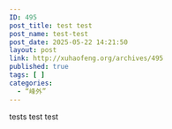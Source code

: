 ```yaml
---
ID: 495
post_title: test test
post_name: test-test
post_date: 2025-05-22 14:21:50
layout: post
link: http://xuhaofeng.org/archives/495
published: true
tags: [ ]
categories:
  - “峰外”
---
```

tests test test